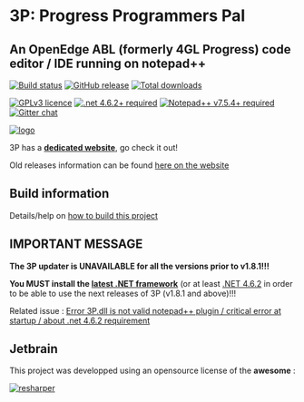 # 3P: Progress Programmers Pal

## An OpenEdge ABL (formerly 4GL Progress) code editor / IDE running on notepad++

[![Build status](https://ci.appveyor.com/api/projects/status/xo6ysno53ht2spjv?svg=true)](https://ci.appveyor.com/project/jcaillon/3p)
[![GitHub release](https://img.shields.io/github/release/jcaillon/3P.svg)](https://github.com/jcaillon/3P/releases/latest)
[![Total downloads](https://img.shields.io/github/downloads/jcaillon/3P/total.svg)](https://github.com/jcaillon/3P/releases)

[![GPLv3 licence](https://img.shields.io/badge/License-GPLv3-74A5C2.svg)](https://github.com/jcaillon/3P/blob/master/LICENSE)
[![.net 4.6.2+ required](https://img.shields.io/badge/Requires%20.NET-4.6.2+-C8597A.svg)](https://www.microsoft.com/en-us/download/details.aspx?id=53344)
[![Notepad++ v7.5.4+ required](https://img.shields.io/badge/Requires%20Notepad++-v7.5.4+-865FC5.svg)](https://notepad-plus-plus.org/download/)
[![Gitter chat](https://badges.gitter.im/Join%20Chat.svg)](https://gitter.im/_3P/discuss?utm_source=badge&utm_medium=badge&utm_campaign=pr-badge&utm_content=badge)

[![logo](https://github.com/jcaillon/3P/blob/gh-pages/images/notepad_and_3P.png)](https://jcaillon.github.io/3P/)

3P has a **[dedicated website](https://jcaillon.github.io/3P/)**, go check it out!

Old releases information can be found [here on the website](https://jcaillon.github.io/3P/#/versions)

## Build information

Details/help on [how to build this project](BUILD.md)

## IMPORTANT MESSAGE

**The 3P updater is UNAVAILABLE for all the versions prior to v1.8.1!!!**

**You MUST install the [latest .NET framework](https://www.microsoft.com/en-us/download/details.aspx?id=56116)** (or at least [.NET 4.6.2](https://www.microsoft.com/en-us/download/details.aspx?id=53344) in order to be able to use the next releases of 3P (v1.8.1 and above)!!!

Related issue : [Error 3P.dll is not valid notepad++ plugin / critical error at startup / about .net 4.6.2 requirement](https://github.com/jcaillon/3P/issues/217)

## Jetbrain

This project was developped using an opensource license of the **awesome** :

[![resharper](https://github.com/jcaillon/3P/blob/gh-pages/images/resharper.png)](https://www.jetbrains.com/)
